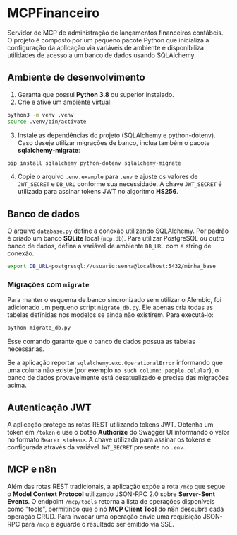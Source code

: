 # MCPFinanceiro

Servidor de MCP de administração de lançamentos financeiros contábeis. O projeto
é composto por um pequeno pacote Python que inicializa a configuração da
aplicação via variáveis de ambiente e disponibiliza utilidades de acesso a
um banco de dados usando SQLAlchemy.

## Ambiente de desenvolvimento

1. Garanta que possui **Python 3.8** ou superior instalado.
2. Crie e ative um ambiente virtual:

```bash
python3 -m venv .venv
source .venv/bin/activate
```

3. Instale as dependências do projeto (SQLAlchemy e python-dotenv).  Caso
   deseje utilizar migrações de banco, inclua também o pacote
   **sqlalchemy-migrate**:

```bash
pip install sqlalchemy python-dotenv sqlalchemy-migrate
```

4. Copie o arquivo `.env.example` para `.env` e ajuste os valores de `JWT_SECRET`
   e `DB_URL` conforme sua necessidade. A chave `JWT_SECRET` é utilizada para
   assinar tokens JWT no algoritmo **HS256**.

## Banco de dados

O arquivo `database.py` define a conexão utilizando SQLAlchemy. Por padrão é
criado um banco **SQLite** local (`mcp.db`). Para utilizar PostgreSQL ou outro
banco de dados, defina a variável de ambiente `DB_URL` com a string de conexão.

```bash
export DB_URL=postgresql://usuario:senha@localhost:5432/minha_base
```

### Migrações com ``migrate``

Para manter o esquema de banco sincronizado sem utilizar o Alembic, foi adicionado
um pequeno script ``migrate_db.py``. Ele apenas cria todas as tabelas definidas
nos modelos se ainda não existirem. Para executá‑lo:

```bash
python migrate_db.py
```

Esse comando garante que o banco de dados possua as tabelas necessárias.

Se a aplicação reportar `sqlalchemy.exc.OperationalError` informando que uma
coluna não existe (por exemplo `no such column: people.celular`), o banco de
dados provavelmente está desatualizado e precisa das migrações acima.

## Autenticação JWT

A aplicação protege as rotas REST utilizando tokens JWT. Obtenha um token em
`/token` e use o botão **Authorize** do Swagger UI informando o valor no formato
`Bearer <token>`. A chave utilizada para assinar os tokens é configurada através
da variável `JWT_SECRET` presente no `.env`.

## MCP e n8n

Além das rotas REST tradicionais, a aplicação expõe a rota `/mcp` que segue o
**Model Context Protocol** utilizando JSON-RPC 2.0 sobre **Server-Sent Events**.
O endpoint `/mcp/tools` retorna a lista de operações disponíveis como "tools",
permitindo que o nó **MCP Client Tool** do n8n descubra cada operação CRUD.
Para invocar uma operação envie uma requisição JSON-RPC para `/mcp` e aguarde o
resultado ser emitido via SSE.


